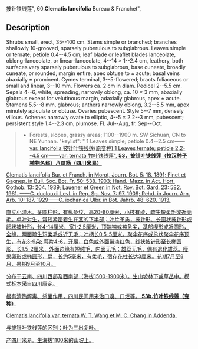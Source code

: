 披针铁线莲",
60.**Clematis lancifolia** Bureau & Franchet",

## Description
Shrubs small, erect, 35--100 cm. Stems simple or branched; branches shallowly 10-grooved, sparsely puberulous to subglabrous. Leaves simple or ternate; petiole 0.4--4.5 cm; leaf blade or leaflet blades lanceolate, oblong-lanceolate, or linear-lanceolate, 4--14 × 1--2.4 cm, leathery, both surfaces very sparsely puberulous to subglabrous, base cuneate, broadly cuneate, or rounded, margin entire, apex obtuse to ± acute; basal veins abaxially ± prominent. Cymes terminal, 3--5-flowered; bracts foliaceous or small and linear, 3--10 mm. Flowers ca. 2 cm in diam. Pedicel 2--5.5 cm. Sepals 4--6, white, spreading, narrowly oblong, ca. 10 × 3 mm, abaxially glabrous except for velutinous margin, adaxially glabrous, apex ± acute. Stamens 5.5--8 mm, glabrous; anthers narrowly oblong, 3.2--5.5 mm, apex minutely apiculate or obtuse. Ovaries pubescent. Style 5--7 mm, densely villous. Achenes narrowly ovate to elliptic, 4--5 × 2.2--3 mm, pubescent; persistent style 1.4--2.3 cm, plumose. Fl. Jul--Aug, fr. Sep--Oct.

> * Forests, slopes, grassy areas; 1100--1900 m. SW Sichuan, CN to NE Yunnan.
  "keylist": "
1 Leaves simple; petiole 0.4--2.5 cm——<a href='/info/Clematis lancifolia var. lancifolia?t=foc'>var. lancifolia 披针叶铁线莲(原变种)
1 Leaves ternate; petiole 2.2--4.5 cm——<a href='/info/Clematis lancifolia var. ternata?t=foc'>var. ternata 竹叶铁线莲",
**53．披针叶铁线莲（拉汉种子植物名称）八瓜筋（四川米易）**

Clematis lancifolia Bur. et Franch. in Morot, Journ. Bot. 5: 18. 1891; Finet et Gagnep. in Bull. Soc. Bot. Fr. 50: 538. 1903; Hand.-Mazz. in Act. Hort. Gothob. 13: 204. 1939; Lauener et Green in Not. Roy. Bot. Gard. 23: 582. 1961. ——C. duclouxii Levl. in Rep. Sp. Nov. 7: 97. 1909; Rehd. in Journ. Arn. Arb. 10: 187. 1929——C. iochanica Ulbr. in Bot. Jahrb. 48: 620. 1913.

直立小灌木。茎圆柱形，有纵条纹，高20-80厘米，小枝有棱，疏生短柔毛或近无毛。单叶对生，常较紧密着生在茎的下半部；叶片革质，披针形、长圆状披针形或卵状披针形，长4-14厘米，宽1-2.5厘米，顶端钝或钝急尖，基部楔形或近圆形，全缘，两面疏生短柔毛或近无毛；叶柄长0.5-5厘米。聚伞花序或总状聚伞花序顶生，有花3-9朵; 萼片4-6，开展，白色或外面带淡红色，线状披针形至长椭圆形，长1.5-2厘米，外面边缘有短绒毛，内面无毛；雄蕊无毛，偶有退化雄蕊。瘦果卵形或椭圆形，扁，长约5毫米，有柔毛，宿存花柱长达3厘米。花期7月至8月，果期9月至10月。

分布于云南、四川西部及西南部（海拔1500-1900米）。生山坡林下或草丛中。模式标本采自四川康定。

根有清热解毒、杀菌作用，四川民间用来治口嗅、口烂等。
**53b.竹叶铁线莲（变种）**

Clematis lancifolia var. ternata W. T. Wang et M. C. Chang in Addenda.

与披针叶铁线莲的区别：叶为三出复叶。

产四川米易。生海拔1100米的山坡上。
